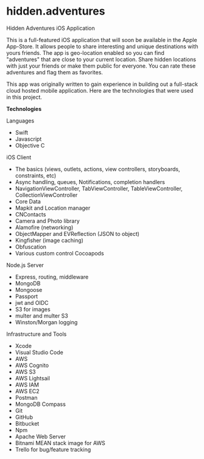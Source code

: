# hidden.adventures
Hidden Adventures iOS Application

This is a full-featured iOS application that will soon be available in the Apple App-Store. It allows people to share interesting and unique destinations with yours friends. The app is geo-location enabled so you can find "adventures" that are close to your current location. Share hidden locations with just your friends or make them public for everyone. You can rate these adventures and flag them as favorites. 

This app was originally written to gain experience in building out a full-stack cloud hosted mobile application. Here are the technologies that were used in this project.

**Technologies**

Languages
* Swift
* Javascript
* Objective C

iOS Client
* The basics (views, outlets, actions, view controllers, storyboards, constraints, etc)
* Async handling, queues, Notifications, completion handlers
* NavigationViewController, TabViewController, TableViewController, CollectionViewController
* Core Data
* Mapkit and Location manager
* CNContacts
* Camera and Photo library
* Alamofire (networking)
* ObjectMapper and EVReflection (JSON to object)
* Kingfisher (image caching)
* Obfuscation
* Various custom control Cocoapods

Node.js Server
* Express, routing, middleware
* MongoDB
* Mongoose
* Passport
* jwt and OIDC
* S3 for images
* multer and multer S3
* Winston/Morgan logging

Infrastructure and Tools
* Xcode
* Visual Studio Code
* AWS
* AWS Cognito
* AWS S3
* AWS Lightsail
* AWS IAM
* AWS EC2
* Postman 
* MongoDB Compass
* Git
* GitHub
* Bitbucket
* Npm
* Apache Web Server
* Bitnami MEAN stack image for AWS
* Trello for bug/feature tracking

